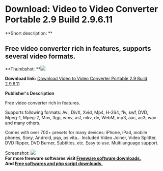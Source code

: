 # Download: Video to Video Converter Portable 2.9 Build 2.9.6.11

**Short description: **

## Free video converter rich in features, supports several video formats.

  
**Thumbshot: **![](http://www.freewarefiles.com/screenshot/vid2vidportable_md.jpg)   
  
**Download link:** [Download Video to Video Converter Portable 2.9 Build 2.9.6.11](http://freesoftwares.boysofts.com/Video-to-Video-Converter-Portable_program_79677.html)  
  

**Publisher's Description**  
  

Free video converter rich in features.

Supports following formats: Avi, DivX, Xvid, Mp4, H-264, flv, swf, DVD,
Mpeg-1, Mpeg-2, Mov, 3gp, wmv, asf, mkv, dv, WebM, mp3, aac, ac3, wav and many
others.

Comes with over 700+ presets for many devices: iPhone, iPad, mobile phones,
Sony, Android, psp, ps vita... Included Video Joiner, Video Splitter, DVD
Ripper, DVD Burner, Subtitles, etc. Easy to use. Multilanguage support.

  
  
Screenshot: ![](http://www.freewarefiles.com/screenshot/vid2vidportable.jpg)  
**For more freeware softwares visit [Freeware software downloads.](http://freesoftwares.boysofts.com/)**   
**And [Free softwares and php script downloads.](http://www.boysofts.com/)**


